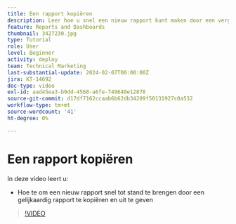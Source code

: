 ```yaml
---
title: Een rapport kopiëren
description: Leer hoe u snel een nieuw rapport kunt maken door een vergelijkbaar rapport te kopiëren en te bewerken.
feature: Reports and Dashboards
thumbnail: 3427230.jpg
type: Tutorial
role: User
level: Beginner
activity: deploy
team: Technical Marketing
last-substantial-update: 2024-02-07T00:00:00Z
jira: KT-14692
doc-type: video
exl-id: aad45ea3-b9dd-4568-a6fe-749640e12878
source-git-commit: d17df7162ccaab6b62db34209f50131927c0a532
workflow-type: tm+mt
source-wordcount: '41'
ht-degree: 0%

---
```


# Een rapport kopiëren

In deze video leert u:

* Hoe te om een nieuw rapport snel tot stand te brengen door een gelijkaardig rapport te kopiëren en uit te geven

>[!VIDEO](https://video.tv.adobe.com/v/3437051/?quality=12&learn=on&enablevpops&captions=dut)
